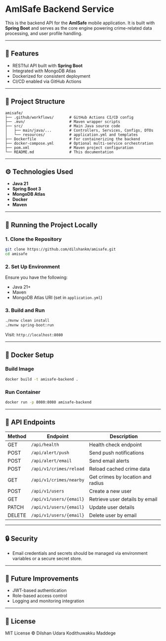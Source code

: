 # AmISafe Backend Service

This is the backend API for the **AmISafe** mobile application. It is built with **Spring Boot** and serves as the core engine powering crime-related data processing, and user profile handling.

---

## 🚀 Features

* RESTful API built with **Spring Boot**
* Integrated with MongoDB Atlas
* Dockerized for consistent deployment
* CI/CD enabled via GitHub Actions

---

## 📁 Project Structure

```
amisafe/
├── .github/workflows/       # GitHub Actions CI/CD config
├── .mvn/                    # Maven wrapper scripts
├── src/                     # Main Java source code
│   ├── main/java/...        # Controllers, Services, Configs, DTOs
│   └── resources/           # application.yml and templates
├── Dockerfile               # For containerizing the backend
├── docker-compose.yml       # Optional multi-service orchestration
├── pom.xml                  # Maven project configuration
└── README.md                # This documentation
```

---

## ⚙️ Technologies Used

* **Java 21**
* **Spring Boot 3**
* **MongoDB Atlas**
* **Docker**
* **Maven**

---

## 🧪 Running the Project Locally

### 1. Clone the Repository

```bash
git clone https://github.com/dilshankm/amisafe.git
cd amisafe
```

### 2. Set Up Environment

Ensure you have the following:

* Java 21+
* Maven
* MongoDB Atlas URI (set in `application.yml`)

### 3. Build and Run

```bash
./mvnw clean install
./mvnw spring-boot:run
```

Visit: `http://localhost:8080`

---

## 🐳 Docker Setup

### Build Image

```bash
docker build -t amisafe-backend .
```

### Run Container

```bash
docker run -p 8080:8080 amisafe-backend
```

---

## 🧪 API Endpoints

| Method | Endpoint                | Description                       |
| ------ | ----------------------- | --------------------------------- |
| GET    | `/api/health`           | Health check endpoint             |
| POST   | `/api/alert/push`       | Send push notifications           |
| POST   | `/api/alert/email`      | Send email alerts                 |
| POST   | `/api/v1/crimes/reload` | Reload cached crime data          |
| GET    | `/api/v1/crimes/nearby` | Get crimes by location and radius |
| POST   | `/api/v1/users`         | Create a new user                 |
| GET    | `/api/v1/users/{email}` | Retrieve user details by email    |
| PATCH  | `/api/v1/users/{email}` | Update user details               |
| DELETE | `/api/v1/users/{email}` | Delete user by email              |

---

## 🔒 Security

* Email credentials and secrets should be managed via environment variables or a secure secret store.

---

## 🧹 Future Improvements

* JWT-based authentication
* Role-based access control
* Logging and monitoring integration

---

## 🤝 License

MIT License © Dilshan Udara Kodithuwakku Maddege
